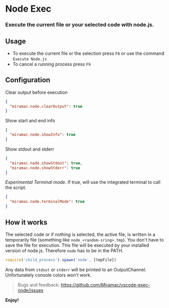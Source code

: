 # Node Exec
### Execute the current file or your selected code with node.js.

## Usage
* To execute the current file or the selection press `F8` or use the command `Execute Node.js`
* To cancel a running process press `F9`

## Configuration
Clear output before execution
````json
{
  "miramac.node.clearOutput": true
}
````
Show start and end info 
````json
{
  "miramac.node.showInfo": true
}
````
Show stdout and stderr
````json
{
  "miramac.node.showStdout": true,
  "miramac.node.showStderr": true
}
````

*Experimental Terminal mode*. If true, will use the integrated terminal to call the script.
````json
{
  "miramac.node.terminalMode": true
}
````

## How it works
The selected code or if nothing is selected, the active file, is written in a temporarily file (something like `node_<random-sring>.tmp`). You don't have to save the file for execution.
This file will be executed by your installed version of node.js. Therefore `node` has to be in the PATH.
```javascript
require('child_process').spawn('node', [tmpFile])
```
Any data from `stdout` or `stderr` will be printed to an OutputChannel. Unfortunately console colors won't work.

> Bugs and feedback: https://github.com/Miramac/vscode-exec-node/issues

**Enjoy!**